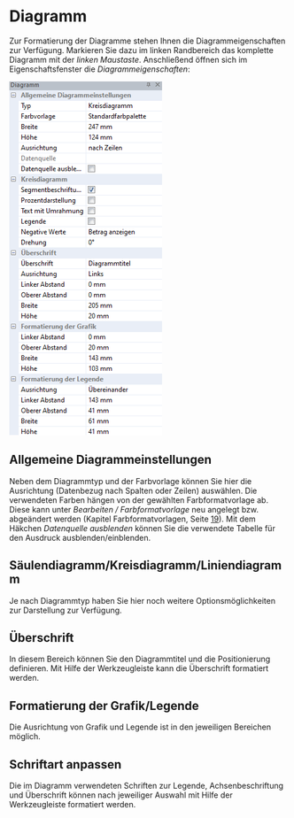 # Diagramm

Zur Formatierung der Diagramme stehen Ihnen die Diagrammeigenschaften zur Verfügung. Markieren Sie dazu im linken Randbereich das komplette Diagramm mit der *linken Maustaste*. Anschließend öffnen sich im Eigenschaftsfenster die *Diagrammeigenschaften*:

![Image](img/image80.png)

## Allgemeine Diagrammeinstellungen

Neben dem Diagrammtyp und der Farbvorlage können Sie hier die Ausrichtung (Datenbezug nach Spalten oder Zeilen) auswählen. Die verwendeten Farben hängen von der gewählten Farbformatvorlage ab. Diese kann unter *Bearbeiten / Farbformatvorlage* neu angelegt bzw. abgeändert werden (Kapitel Farbformatvorlagen, Seite [19](#farbformatvorlagen)). Mit dem Häkchen *Datenquelle ausblenden* können Sie die verwendete Tabelle für den Ausdruck ausblenden/einblenden.

## Säulendiagramm/Kreisdiagramm/Liniendiagramm

Je nach Diagrammtyp haben Sie hier noch weitere Optionsmöglichkeiten zur Darstellung zur Verfügung.

## Überschrift

In diesem Bereich können Sie den Diagrammtitel und die Positionierung definieren. Mit Hilfe der Werkzeugleiste kann die Überschrift formatiert werden.

## Formatierung der Grafik/Legende

Die Ausrichtung von Grafik und Legende ist in den jeweiligen Bereichen möglich.

## Schriftart anpassen

Die im Diagramm verwendeten Schriften zur Legende, Achsenbeschriftung und Überschrift können nach jeweiliger Auswahl mit Hilfe der Werkzeugleiste formatiert werden.